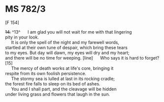 # MS 782/3

[F 154]

~~14.~~ ^13^
&nbsp;&nbsp;&nbsp;&nbsp;&nbsp;I am glad you will  not wait for me with that lingering \
pity in your look. \
&nbsp;&nbsp;&nbsp;&nbsp;&nbsp;It is only the spell of the night and my farewell words, \
startled at their own tune of despair, which bring these tears \
to my eyes. But day will dawn, my eyes will dry and my heart; \
and there will be no time for weeping. 
[line]
&nbsp;&nbsp;&nbsp;&nbsp;&nbsp;Who says it is hard to forget? [15]\
&nbsp;&nbsp;&nbsp;&nbsp;&nbsp;The mercy of death works at life's core, bringing it \
respite from its own foolish persistence. \
&nbsp;&nbsp;&nbsp;&nbsp;&nbsp;The stormy sea is lulled at last in its rocking cradle; \
the forest fire falls to sleep on its bed of ashes. \
&nbsp;&nbsp;&nbsp;&nbsp;&nbsp;You and I shall part, and the cleavage will be hidden \
under living grass and flowers that laugh in the sun.


